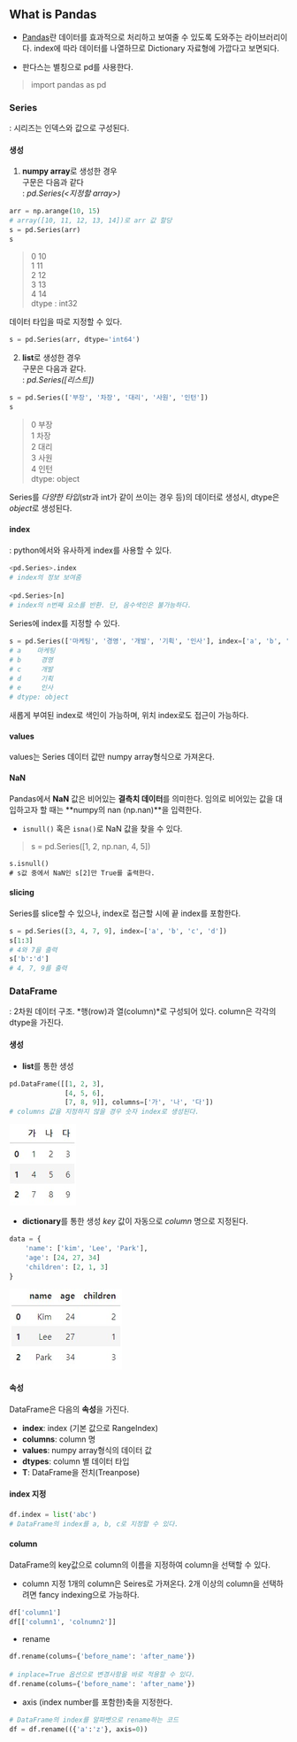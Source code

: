 ## What is Pandas

- [Pandas](https://pandas.pydata.org/docs/index.html)란 데이터를 효과적으로 처리하고 보여줄 수 있도록 도와주는 라이브러리이다. index에 따라 데이터를 나열하므로 Dictionary 자료형에 가깝다고 보면되다. 

- 판다스는 별칭으로 pd를 사용한다.
> import pandas as pd

### Series
: 시리즈는 인덱스와 값으로 구성된다.

#### 생성
1) **numpy array**로 생성한 경우  
구문은 다음과 같다  
: *pd.Series(<지정할 array>)*
```python
arr = np.arange(10, 15)
# array([10, 11, 12, 13, 14])로 arr 값 할당
s = pd.Series(arr)
s
```
> 0 10  
1 11  
2 12  
3 13  
4 14  
dtype : int32

데이터 타입을 따로 지정할 수 있다.
```python
s = pd.Series(arr, dtype='int64')
```

2) **list**로 생성한 경우  
구문은 다음과 같다.  
: *pd.Series([리스트])*
```python
s = pd.Series(['부장', '차장', '대리', '사원', '인턴'])
s
```
>0 부장  
1 차장  
2 대리  
3 사원  
4 인턴  
dtype: object

Series를 *다양한 타입*(str과 int가 같이 쓰이는 경우 등)의 데이터로 생성시, dtype은 *object*로 생성된다. 

#### index
: python에서와 유사하게 index를 사용할 수 있다.
```python
<pd.Series>.index
# index의 정보 보여줌

<pd.Series>[n]
# index의 n번째 요소를 반환. 단, 음수색인은 불가능하다.
```

Series에 index를 지정할 수 있다.
```python
s = pd.Series(['마케팅', '경영', '개발', '기획', '인사'], index=['a', 'b', 'c', 'd', 'e'])
# a    마케팅
# b     경영
# c     개발
# d     기획
# e     인사
# dtype: object
```
새롭게 부여된 index로 색인이 가능하며, 위치 index로도 접근이 가능하다.

#### values
values는 Series 데이터 값만 numpy array형식으로 가져온다.

#### NaN
Pandas에서 **NaN** 값은 비어있는 **결측치 데이터**를 의미한다. 임의로 비어있는 값을 대입하고자 할 때는 **numpy의 nan (np.nan)**을 입력한다.
- `isnull()` 혹은 `isna()`로 NaN 값을 찾을 수 있다.
> s = pd.Series([1, 2, np.nan, 4, 5])
```pyhton
s.isnull()
# s값 중에서 NaN인 s[2]만 True를 출력한다.
```
#### slicing
Series를 slice할 수 있으나, index로 접근할 시에 끝 index를 포함한다.
```python
s = pd.Series([3, 4, 7, 9], index=['a', 'b', 'c', 'd'])
s[1:3]
# 4와 7을 출력
s['b':'d']
# 4, 7, 9를 출력
```

### DataFrame
: 2차원 데이터 구조. *행(row)과 열(column)*로 구성되어 있다. column은 각각의 dtype을 가진다.

#### 생성

- **list**를 통한 생성
```python
pd.DataFrame([[1, 2, 3],
              [4, 5, 6], 
              [7, 8, 9]], columns=['가', '나', '다'])
# columns 값을 지정하지 않을 경우 숫자 index로 생성된다.
```
![pandas_DataFrame_list](../assets/pandas_DataFrame_list.JPG)

- **dictionary**를 통한 생성
*key* 값이 자동으로 *column* 명으로 지정된다.
```python
data = {
    'name': ['kim', 'Lee', 'Park'],
    'age': [24, 27, 34]
    'children': [2, 1, 3]
}
```
![pandas_DataFrame_dict](../assets/pandas_DataFrame_dict.JPG)
 
#### 속성
DataFrame은 다음의 **속성**을 가진다.
- **index**: index (기본 값으로 RangeIndex)
- **columns**: column 명
- **values**: numpy array형식의 데이터 값
- **dtypes**: column 별 데이터 타입
- **T**: DataFrame을 전치(Treanpose)

#### index 지정
```python
df.index = list('abc')
# DataFrame의 index를 a, b, c로 지정할 수 있다.
 ```

#### column
DataFrame의 key값으로 column의 이름을 지정하여 column을 선택할 수 있다. 

- column 지정
1개의 column은 Seires로 가져온다. 2개 이상의 column을 선택하려면 fancy indexing으로 가능하다.
```python
df['column1']
df[['column1', 'colnumn2']]
```
- rename
```python
df.rename(colums={'before_name': 'after_name'})

# inplace=True 옵션으로 변경사항을 바로 적용할 수 있다.
df.rename(colums={'before_name': 'after_name'})
```
- axis
(index number를 포함한)축을 지정한다.
```python
# DataFrame의 index를 알파벳으로 rename하는 코드
df = df.rename(({'a':'z'}, axis=0))
```